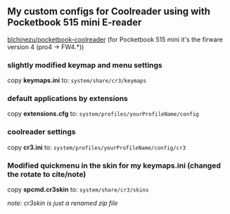 ## My custom configs for Coolreader using with Pocketbook 515 mini E-reader

[blchinezu/pocketbook-coolreader](blchinezu/pocketbook-coolreader) (for Pocketbook 515 mini it's the firware version 4 (pro4 -> FW4.*))

### slightly modified keymap and menu settings
copy **keymaps.ini** to: `system/share/cr3/keymaps`

### default applications by extensions
copy **extensions.cfg** to: `system/profiles/yourProfileName/config`

### coolreader settings
copy **cr3.ini** to: `system/profiles/yourProfileName/config/cr3`

### Modified quickmenu in the skin for my keymaps.ini (changed the rotate to cite/note)
copy **spcmd.cr3skin** to: `system/share/cr3/skins`

*note: cr3skin is just a renamed zip file*
